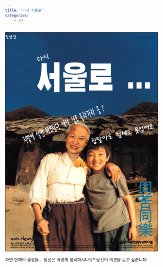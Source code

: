```yaml
---
title: "다시 서울로"
categories:
    - 시사
---
```


![](/assets/images/posts/2004/10/gk200000000057.jpg)  
  
과연 헌재의 결정을... 당신은 어떻게 생각하시나요? 당신의 의견을 듣고 싶습니다.
